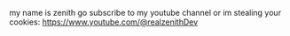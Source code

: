 my name is zenith
 go subscribe to my youtube channel or im stealing your cookies: https://www.youtube.com/@realzenithDev
